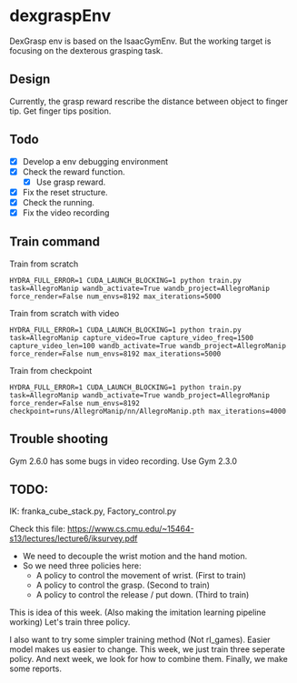 # dexgraspEnv

DexGrasp env is based on the IsaacGymEnv. But the working target is focusing on the dexterous grasping task.

## Design

Currently, the grasp reward rescribe the distance between object to finger tip. Get finger tips position.

## Todo

- [x] Develop a env debugging environment
- [x] Check the reward function.
	- [x] Use grasp reward.
- [x] Fix the reset structure.
- [x] Check the running.
- [x] Fix the video recording

## Train command

Train from scratch

```
HYDRA_FULL_ERROR=1 CUDA_LAUNCH_BLOCKING=1 python train.py task=AllegroManip wandb_activate=True wandb_project=AllegroManip force_render=False num_envs=8192 max_iterations=5000
```

Train from scratch with video

```
HYDRA_FULL_ERROR=1 CUDA_LAUNCH_BLOCKING=1 python train.py task=AllegroManip capture_video=True capture_video_freq=1500 capture_video_len=100 wandb_activate=True wandb_project=AllegroManip force_render=False num_envs=8192 max_iterations=5000
```

Train from checkpoint

```
HYDRA_FULL_ERROR=1 CUDA_LAUNCH_BLOCKING=1 python train.py task=AllegroManip wandb_activate=True wandb_project=AllegroManip force_render=False num_envs=8192 checkpoint=runs/AllegroManip/nn/AllegroManip.pth max_iterations=4000
```


## Trouble shooting
Gym 2.6.0 has some bugs in video recording. Use Gym 2.3.0

## TODO:

IK: franka_cube_stack.py, Factory_control.py

Check this file: https://www.cs.cmu.edu/~15464-s13/lectures/lecture6/iksurvey.pdf

- We need to decouple the wrist motion and the hand motion.
- So we need three policies here:
	- A policy to control the movement of wrist. (First to train)
	- A policy to control the grasp. (Second to train)
	- A policy to control the release / put down. (Third to train)

This is idea of this week. (Also making the imitation learning pipeline working) Let's train three policy. 

I also want to try some simpler training method (Not rl_games). Easier model makes us easier to change. This week, we just train three seperate policy. And next week, we look for how to combine them. Finally, we make some reports. 